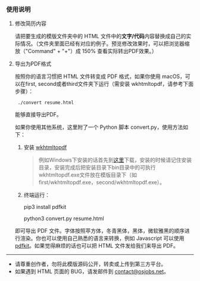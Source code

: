 ### 使用说明

1. 修改简历内容

    请把要生成的模版文件夹中的 HTML 文件中的**文字/代码**内容替换成自己的实际情况。（文件夹里面已经有对应的例子。预览修改效果时，可以把浏览器缩放（"Command" + "+"）成 150% 查看实际转出PDF效果。）

2. 导出为PDF格式
    
    按照你的语言习惯把 HTML 文件转变成 PDF 格式，如果你使用 macOS，可以在first, second或者third文件夹下运行（需安装 wkhtmltopdf，请参考下面步骤）：
    
        ./convert resume.html

    能够直接导出PDF。
    
    如果你使用其他系统，这里附了一个 Python 脚本 convert.py，使用方法如下：
    1. 安装 [wkhtmltopdf](https://wkhtmltopdf.org/) 
        
        > 例如Windows下安装的话首先到[这里](https://wkhtmltopdf.org/downloads.html)下载，安装的时候请记住安装目录，安装完成后把安装目录下bin目录中的可执行wkhtmltopdf.exe文件放在模版目录下（如first/wkhtmltopdf.exe，second/wkhtmltopdf.exe）。
    2. 终端运行：

        pip3 install pdfkit 
        
        python3 convert.py resume.html
    
    即可导出 PDF 文件。字体按照苹方体，冬青黑体，黑体，微软雅黑的顺序进行渲染。你也可以使用自己熟悉的语言来转换，例如 Javascript 可以使用 [pdfkit](https://github.com/devongovett/pdfkit)。如果觉得麻烦的话也可以把 HTML 文件发给我们来导出 PDF。

<hr>

- 请尊重创作者，勿将此模版源码公开，转卖或上传到第三方平台。
- 如果遇到 HTML 页面的 BUG，请发邮件到 contact@osjobs.net。

